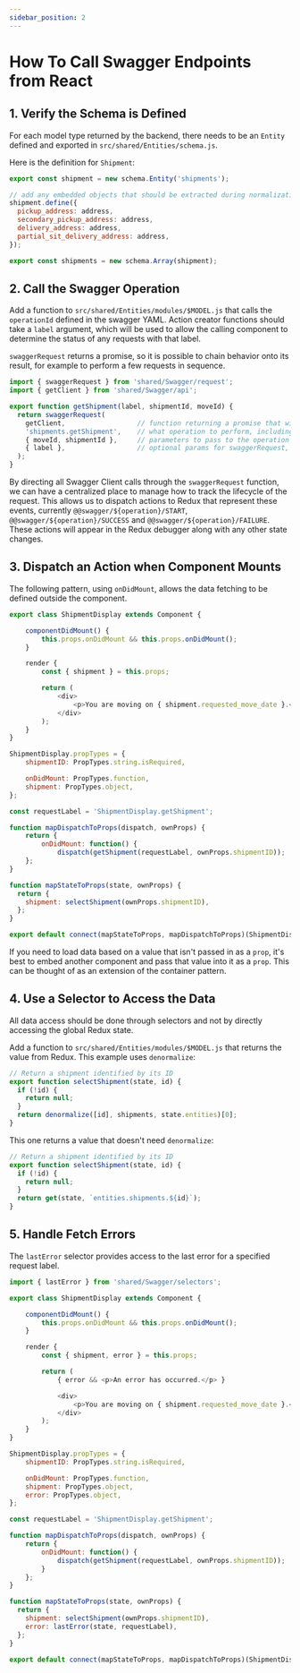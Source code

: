 ```yaml
---
sidebar_position: 2
---
```


# How To Call Swagger Endpoints from React

## 1. Verify the Schema is Defined

For each model type returned by the backend, there needs to be an `Entity` defined and exported in `src/shared/Entities/schema.js`.

Here is the definition for `Shipment`:

```javascript
export const shipment = new schema.Entity('shipments');

// add any embedded objects that should be extracted during normalization
shipment.define({
  pickup_address: address,
  secondary_pickup_address: address,
  delivery_address: address,
  partial_sit_delivery_address: address,
});

export const shipments = new schema.Array(shipment);
```

## 2. Call the Swagger Operation

Add a function to `src/shared/Entities/modules/$MODEL.js` that calls the `operationId` defined in the
swagger YAML. Action creator functions should take a `label` argument, which will be used to allow the calling component to determine the status of any requests with that label.

`swaggerRequest` returns a promise, so it is possible to chain behavior onto its result, for example to perform a few requests in sequence.

```javascript
import { swaggerRequest } from 'shared/Swagger/request';
import { getClient } from 'shared/Swagger/api';

export function getShipment(label, shipmentId, moveId) {
  return swaggerRequest(
    getClient,                  // function returning a promise that will resolve to a Swagger client instance
    'shipments.getShipment',    // what operation to perform, including tag namespace
    { moveId, shipmentId },     // parameters to pass to the operation
    { label },                  // optional params for swaggerRequest, such as label
  );
}
```

By directing all Swagger Client calls through the `swaggerRequest` function, we can have a centralized place to manage how to track
the lifecycle of the request. This allows us to dispatch actions to Redux that represent these events, currently `@@swagger/${operation}/START`, `@@swagger/${operation}/SUCCESS` and `@@swagger/${operation}/FAILURE`. These actions will appear in the Redux debugger along with any other state changes.

## 3. Dispatch an Action when Component Mounts

The following pattern, using `onDidMount`, allows the data fetching to be defined outside the component.

```javascript
export class ShipmentDisplay extends Component {

    componentDidMount() {
        this.props.onDidMount && this.props.onDidMount();
    }

    render {
        const { shipment } = this.props;

        return (
            <div>
                <p>You are moving on { shipment.requested_move_date }.</p>
            </div>
        );
    }
}

ShipmentDisplay.propTypes = {
    shipmentID: PropTypes.string.isRequired,

    onDidMount: PropTypes.function,
    shipment: PropTypes.object,
};

const requestLabel = 'ShipmentDisplay.getShipment';

function mapDispatchToProps(dispatch, ownProps) {
    return {
        onDidMount: function() {
            dispatch(getShipment(requestLabel, ownProps.shipmentID));        }
    };
}

function mapStateToProps(state, ownProps) {
  return {
    shipment: selectShipment(ownProps.shipmentID),
  };
}

export default connect(mapStateToProps, mapDispatchToProps)(ShipmentDisplay);
```

If you need to load data based on a value that isn't passed in as a `prop`, it's best to embed another component and pass that value into it as a `prop`. This can be thought of as an extension of the container pattern.

## 4. Use a Selector to Access the Data

All data access should be done through selectors and not by directly accessing the global Redux state.

Add a function to `src/shared/Entities/modules/$MODEL.js` that returns the value from Redux. This example uses `denormalize`:

```javascript
// Return a shipment identified by its ID
export function selectShipment(state, id) {
  if (!id) {
    return null;
  }
  return denormalize([id], shipments, state.entities)[0];
}
```

This one returns a value that doesn't need `denormalize`:

```javascript
// Return a shipment identified by its ID
export function selectShipment(state, id) {
  if (!id) {
    return null;
  }
  return get(state, `entities.shipments.${id}`);
}
```

## 5. Handle Fetch Errors

The `lastError` selector provides access to the last error for a specified request label.

```javascript
import { lastError } from 'shared/Swagger/selectors';

export class ShipmentDisplay extends Component {

    componentDidMount() {
        this.props.onDidMount && this.props.onDidMount();
    }

    render {
        const { shipment, error } = this.props;

        return (
            { error && <p>An error has occurred.</p> }

            <div>
                <p>You are moving on { shipment.requested_move_date }.</p>
            </div>
        );
    }
}

ShipmentDisplay.propTypes = {
    shipmentID: PropTypes.string.isRequired,

    onDidMount: PropTypes.function,
    shipment: PropTypes.object,
    error: PropTypes.object,
};

const requestLabel = 'ShipmentDisplay.getShipment';

function mapDispatchToProps(dispatch, ownProps) {
    return {
        onDidMount: function() {
            dispatch(getShipment(requestLabel, ownProps.shipmentID));
        }
    };
}

function mapStateToProps(state, ownProps) {
  return {
    shipment: selectShipment(ownProps.shipmentID),
    error: lastError(state, requestLabel),
  };
}

export default connect(mapStateToProps, mapDispatchToProps)(ShipmentDisplay);
```
